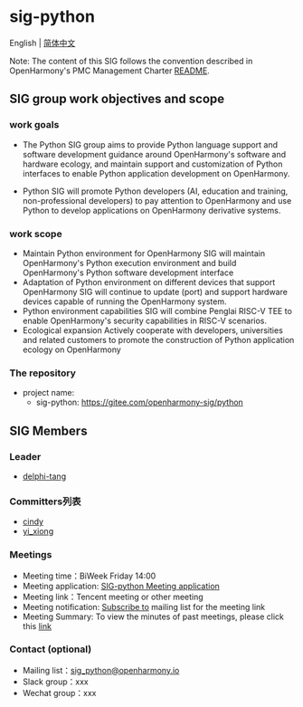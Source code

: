 # sig-python 

English | [简体中文](./sig-python_cn.md)

 

Note: The content of this SIG follows the convention described in OpenHarmony's PMC Management Charter [README](/zh/pmc.md).

 

## SIG group work objectives and scope

### work goals 

* The Python SIG group aims to provide Python language support and software development guidance around OpenHarmony's software and hardware ecology, and maintain support and customization of Python interfaces to enable Python application development on OpenHarmony.

* Python SIG will promote Python developers (AI, education and training, non-professional developers) to pay attention to OpenHarmony and use Python to develop applications on OpenHarmony derivative systems.

### work scope

* Maintain Python environment for OpenHarmony
  SIG will maintain OpenHarmony's Python execution environment and build OpenHarmony's Python software development interface
* Adaptation of Python environment on different devices that support OpenHarmony
  SIG will continue to update (port) and support hardware devices capable of running the OpenHarmony system.
* Python environment capabilities
  SIG will combine Penglai RISC-V TEE to enable OpenHarmony's security capabilities in RISC-V scenarios.
* Ecological expansion
  Actively cooperate with developers, universities and related customers to promote the construction of Python application ecology on OpenHarmony




### The repository

- project name:
  - sig-python: https://gitee.com/openharmony-sig/python
## SIG Members

### Leader

- [delphi-tang](https://gitee.com/delphi-tang)

 

### Committers列表

- [cindy](https://gitee.com/cindy)
- [yi_xiong](https://gitee.com/yi_xiong)

### Meetings
 - Meeting time：BiWeek Friday 14:00
 - Meeting application: [SIG-python Meeting application](https://shimo.im/sheets/WlArz7M5a1Cr1KA2/)
 - Meeting link：Tencent meeting or other meeting
 - Meeting notification: [Subscribe to](https://lists.openatom.io/postorius/lists/sig_python.openharmony.io) mailing list for the meeting link
 - Meeting Summary: To view the minutes of past meetings, please click this [link](https://gitee.com/openharmony-sig/docs/tree/master/python/metting)

### Contact (optional)

- Mailing list：[sig_python@openharmony.io](https://lists.openatom.io/postorius/lists/sig_python.openharmony.io/)
- Slack group：xxx
- Wechat group：xxx